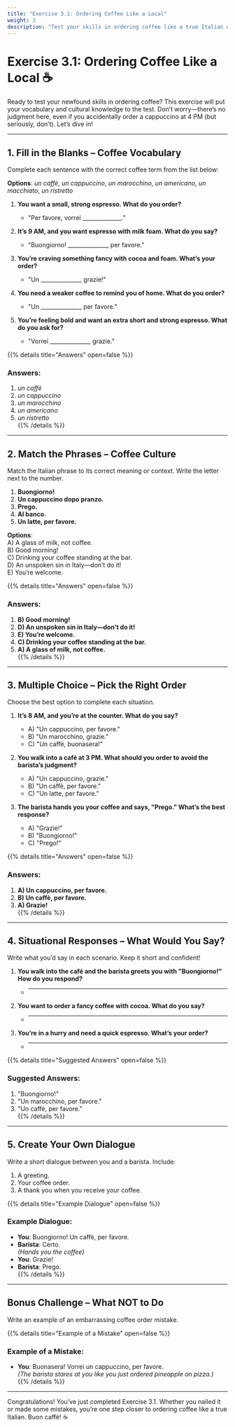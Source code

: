 ```yaml
---
title: "Exercise 3.1: Ordering Coffee Like a Local"
weight: 3
description: "Test your skills in ordering coffee like a true Italian with these fun exercises."
---
```


# Exercise 3.1: Ordering Coffee Like a Local ☕

Ready to test your newfound skills in ordering coffee? This exercise will put your vocabulary and cultural knowledge to the test. Don’t worry—there’s no judgment here, even if you accidentally order a cappuccino at 4 PM (but seriously, don’t). Let’s dive in!

---

## 1. Fill in the Blanks – Coffee Vocabulary  

Complete each sentence with the correct coffee term from the list below:

**Options**: *un caffè*, *un cappuccino*, *un marocchino*, *un americano*, *un macchiato*, *un ristretto*

1. **You want a small, strong espresso. What do you order?**  
   - "Per favore, vorrei ______________."

2. **It’s 9 AM, and you want espresso with milk foam. What do you say?**  
   - "Buongiorno! ______________, per favore."

3. **You’re craving something fancy with cocoa and foam. What’s your order?**  
   - "Un ______________, grazie!"

4. **You need a weaker coffee to remind you of home. What do you order?**  
   - "Un ______________, per favore."

5. **You’re feeling bold and want an extra short and strong espresso. What do you ask for?**  
   - "Vorrei ______________, grazie."

{{% details title="Answers" open=false %}}
### Answers:
1. *un caffè*  
2. *un cappuccino*  
3. *un marocchino*  
4. *un americano*  
5. *un ristretto*  
{{% /details %}}

---

## 2. Match the Phrases – Coffee Culture  

Match the Italian phrase to its correct meaning or context. Write the letter next to the number.

1. **Buongiorno!**  
2. **Un cappuccino dopo pranzo.**  
3. **Prego.**  
4. **Al banco.**  
5. **Un latte, per favore.**  

**Options**:  
A) A glass of milk, not coffee.  
B) Good morning!  
C) Drinking your coffee standing at the bar.  
D) An unspoken sin in Italy—don’t do it!  
E) You’re welcome.

{{% details title="Answers" open=false %}}
### Answers:
1. **B) Good morning!**  
2. **D) An unspoken sin in Italy—don’t do it!**  
3. **E) You’re welcome.**  
4. **C) Drinking your coffee standing at the bar.**  
5. **A) A glass of milk, not coffee.**  
{{% /details %}}

---

## 3. Multiple Choice – Pick the Right Order  

Choose the best option to complete each situation.

1. **It’s 8 AM, and you’re at the counter. What do you say?**  
   - A) "Un cappuccino, per favore."  
   - B) "Un marocchino, grazie."  
   - C) "Un caffè, buonasera!"  

2. **You walk into a café at 3 PM. What should you order to avoid the barista’s judgment?**  
   - A) "Un cappuccino, grazie."  
   - B) "Un caffè, per favore."  
   - C) "Un latte, per favore."  

3. **The barista hands you your coffee and says, "Prego." What’s the best response?**  
   - A) "Grazie!"  
   - B) "Buongiorno!"  
   - C) "Prego!"  

{{% details title="Answers" open=false %}}
### Answers:
1. **A) Un cappuccino, per favore.**  
2. **B) Un caffè, per favore.**  
3. **A) Grazie!**  
{{% /details %}}

---

## 4. Situational Responses – What Would You Say?  

Write what you’d say in each scenario. Keep it short and confident!

1. **You walk into the café and the barista greets you with "Buongiorno!" How do you respond?**  
   - _____________________________  

2. **You want to order a fancy coffee with cocoa. What do you say?**  
   - _____________________________  

3. **You’re in a hurry and need a quick espresso. What’s your order?**  
   - _____________________________  

{{% details title="Suggested Answers" open=false %}}
### Suggested Answers:
1. "Buongiorno!"  
2. "Un marocchino, per favore."  
3. "Un caffè, per favore."  
{{% /details %}}

---

## 5. Create Your Own Dialogue  

Write a short dialogue between you and a barista. Include:  

1. A greeting.  
2. Your coffee order.  
3. A thank you when you receive your coffee.

{{% details title="Example Dialogue" open=false %}}
### Example Dialogue:
- **You**: Buongiorno! Un caffè, per favore.  
- **Barista**: Certo.  
*(Hands you the coffee)*  
- **You**: Grazie!  
- **Barista**: Prego.  
{{% /details %}}

---

## Bonus Challenge – What NOT to Do  

Write an example of an embarrassing coffee order mistake.  

{{% details title="Example of a Mistake" open=false %}}
### Example of a Mistake:
- **You**: Buonasera! Vorrei un cappuccino, per favore.  
*(The barista stares at you like you just ordered pineapple on pizza.)*  
{{% /details %}}

---

Congratulations! You’ve just completed Exercise 3.1. Whether you nailed it or made some mistakes, you’re one step closer to ordering coffee like a true Italian. Buon caffè! ☕
